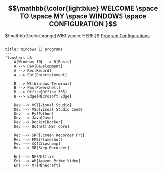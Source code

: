 ## $$\mathbb{\color{lightblue} WELCOME \space TO \space MY \space WINDOWS \space CONFIGURATION }$$

$\mathbb{\color{orange}WIKI \space HERE:}$ [Program Configurations](https://github.com/F4NT0/My_Windows_Programs/wiki)

```mermaid
---
title: Windows 10 programs
---
flowchart LR
    A[Windows 10] --> B[Basic]
    A --> Dev[Development]
    A --> Rec[Record]
    A --> Ent[Entertainment]

    B --> Wt[Windows Terminal]
    B --> Pws[Powershell]
    B --> Office[Office 365]
    B --> Edge[Microsoft Edge]

    Dev --> VST[Visual Studio]
    Dev --> VSC[Visual Studio Code]
    Dev --> Py[Python]
    Dev --> Java[Java]
    Dev --> Docker[Docker]
    Dev --> Dotnet[.NET core]

    Rec --> SRP[Screen Recorder Pro]
    Rec --> FMS[Flameshot]
    Rec --> CC[Clipchamp]
    Rec --> SR[Step Recorder]

    Ent --> NF[Netflix]
    Ent --> AM[Amazon Prime Video]
    Ent --> MT[Minecraft]
```
